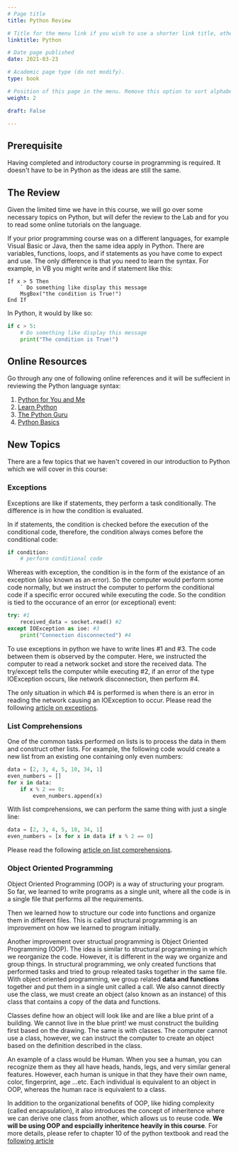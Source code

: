 ```yaml
---
# Page title
title: Python Review

# Title for the menu link if you wish to use a shorter link title, otherwise remove this option.
linktitle: Python

# Date page published
date: 2021-03-23

# Academic page type (do not modify).
type: book

# Position of this page in the menu. Remove this option to sort alphabetically.
weight: 2

draft: False

---
```


## Prerequisite

Having completed and introductory course in programming is required. It doesn't have to be in Python as the ideas are still the same.

## The Review

Given the limited time we have in this course, we will go over some necessary topics on Python, but will defer the review to the Lab and for you to read some online tutorials on the language.

If your prior programming course was on a different languages, for example Visual Basic or Java, then the same idea apply in Python. There are variables, functions, loops, and if statements as you have come to expect and use. The only difference is that you need to learn the syntax. For example, in VB you might write and if statement like this:
```
If x > 5 Then
    ` Do something like display this message
    MsgBox("the condition is True!")
End If
```

In Python, it would by like so:
```python
if c > 5:
    # Do something like display this message
    print("The condition is True!")
```

## Online Resources

Go through any one of following online references and it will be suffecient in reviewing the Python language syntax:

1. [Python for You and Me](https://pymbook.readthedocs.io/en/latest/)
2. [Learn Python](https://www.learnpython.org/)
3. [The Python Guru](https://thepythonguru.com/)
4. [Python Basics](https://pythonbasics.org/)

## New Topics

There are a few topics that we haven't covered in our introduction to Python which we will cover in this course:

### Exceptions

Exceptions are like if statements, they perform a task conditionally. The difference is in how the condition is evaluated.

In if statements, the condition is checked before the execution of the conditional code, therefore, the condition always comes before the conditional code:
```python
if condition:
    # perform conditional code
```
Whereas with exception, the condition is in the form of the existance of an exception (also known as an error). So the computer would perform some code normally, but we instruct the computer to perform the conditional code if a specific error occured while executing the code. So the condition is tied to the occurance of an error (or exceptional) event:
```python
try: #1
    received_data = socket.read() #2
except IOException as ioe: #3
    print("Connection disconnected") #4
```

To use exceptions in python we have to write lines #1 and #3. The code between them is observed by the computer. Here, we instructed the computer to read a network socket and store the received data. The try/except tells the computer while executing #2, if an error of the type IOException occurs, like network disconnection, then perform #4.

The only situation in which #4 is performed is when there is an error in reading the network causing an IOException to occur. Please read the following [article on exceptions](https://pythonbasics.org/try-except/).

### List Comprehensions

One of the common tasks performed on lists is to process the data in them and construct other lists. For example, the following code would create a new list from an existing one containing only even numbers:

```python
data = [2, 3, 4, 5, 10, 34, 1]
even_numbers = []
for x in data:
    if x % 2 == 0:
        even_numbers.append(x)
```

With list comprehensions, we can perform the same thing with just a single line:

```python
data = [2, 3, 4, 5, 10, 34, 1]
even_numbers = [x for x in data if x % 2 == 0]
```

Please read the following [article on list comprehensions](https://www.pythonforbeginners.com/basics/list-comprehensions-in-python).

### Object Oriented Programming

Object Oriented Programming (OOP) is a way of structuring your program. So far, we learned to write programs as a single unit, where all the code is in a single file that performs all the requirements.

Then we learned how to structure our code into functions and organize them in different files. This is called structural programming is an improvement on how we learned to program initially.

Another improvement over structual programming is Object Oriented Programming (OOP). The idea is similar to structural programming in which we reorganize the code. However, it is different in the way we organize and group things. In structural programming, we only created functions that performed tasks and tried to group releated tasks together in the same file. With object oriented programming, we group related **data and functions** together and put them in a single unit called a call. We also cannot directly use the class, we must create an object (also known as an instance) of this class that contains a copy of the data and functions.

Classes define how an object will look like and are like a blue print of a building. We cannot live in the blue print! we must construct the building first based on the drawing. The same is with classes. The computer cannot use a class, however, we can instruct the computer to create an object based on the definition described in the class.

An example of a class would be Human. When you see a human, you can recognize them as they all have heads, hands, legs, and very similar general features. However, each human is unique in that they have their own name, color, fingerprint, age ...etc. Each individual is equivalent to an object in OOP, whereas the human race is equivalent to a class.

In addition to the organizational benefits of OOP, like hiding complexity (called encapsulation), it also introduces the concept of inheritence where we can derive one class from another, which allows us to reuse code. **We will be using OOP and espciailly inheritence heavily in this course**. For more details, please refer to chapter 10 of the python textbook and read the [following article](https://realpython.com/python3-object-oriented-programming/)

